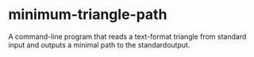 # minimum-triangle-path
A command-line program that reads a text-format triangle from standard input and outputs a minimal path to the standardoutput.
